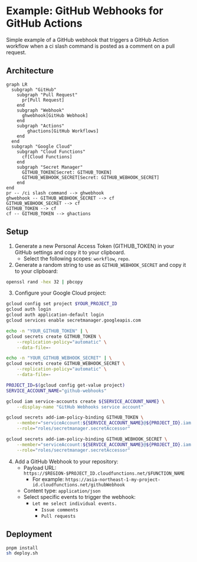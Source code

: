 # Example: GitHub Webhooks for GitHub Actions

Simple example of a GitHub webhook that triggers a GitHub Action workflow when a ci slash command is posted as a comment on a pull request.

## Architecture

```mermaid
graph LR
  subgraph "GitHub"
    subgraph "Pull Request"
      pr[Pull Request]
    end
    subgraph "Webhook"
      ghwebhook[GitHub Webhook]
    end
    subgraph "Actions"
        ghactions[GitHub Workflows]
    end
  end
  subgraph "Google Cloud"
    subgraph "Cloud Functions"
      cf[Cloud Functions]
    end
    subgraph "Secret Manager"
      GITHUB_TOKEN[Secret: GITHUB_TOKEN]
      GITHUB_WEBHOOK_SECRET[Secret: GITHUB_WEBHOOK_SECRET]
    end
end
pr -- /ci slash command --> ghwebhook
ghwebhook -- GITHUB_WEBHOOK_SECRET --> cf
GITHUB_WEBHOOK_SECRET --> cf
GITHUB_TOKEN --> cf
cf -- GITHUB_TOKEN --> ghactions
```

## Setup

1. Generate a new Personal Access Token (GITHUB_TOKEN) in your GitHub settings and copy it to your clipboard.
   - Select the following scopes: `workflow`, `repo`.
2. Generate a random string to use as `GITHUB_WEBHOOK_SECRET` and copy it to your clipboard:

```sh
openssl rand -hex 32 | pbcopy
```

3. Configure your Google Cloud project:
```sh
gcloud config set project $YOUR_PROJECT_ID
gcloud auth login
gcloud auth application-default login
gcloud services enable secretmanager.googleapis.com

echo -n "YOUR_GITHUB_TOKEN" | \
gcloud secrets create GITHUB_TOKEN \
    --replication-policy="automatic" \
    --data-file=-

echo -n "YOUR_GITHUB_WEBHOOK_SECRET" | \
gcloud secrets create GITHUB_WEBHOOK_SECRET \
    --replication-policy="automatic" \
    --data-file=-

PROJECT_ID=$(gcloud config get-value project)
SERVICE_ACCOUNT_NAME="github-webhooks"

gcloud iam service-accounts create ${SERVICE_ACCOUNT_NAME} \
    --display-name "GitHub Webhooks service account"

gcloud secrets add-iam-policy-binding GITHUB_TOKEN \
    --member="serviceAccount:${SERVICE_ACCOUNT_NAME}@${PROJECT_ID}.iam.gserviceaccount.com" \
    --role="roles/secretmanager.secretAccessor"

gcloud secrets add-iam-policy-binding GITHUB_WEBHOOK_SECRET \
    --member="serviceAccount:${SERVICE_ACCOUNT_NAME}@${PROJECT_ID}.iam.gserviceaccount.com" \
    --role="roles/secretmanager.secretAccessor"
```

4. Add a GitHub Webhook to your repository:
   - Payload URL: `https://$REGION-$PROJECT_ID.cloudfunctions.net/$FUNCTION_NAME`
     - For example: `https://asia-northeast-1-my-project-id.cloudfunctions.net/githubWebhook`
   - Content type: `application/json`
   - Select specific events to trigger the webhook:
     - `Let me select individual events.`
       - `Issue comments`
       - `Pull requests`

## Deployment

```sh
pnpm install
sh deploy.sh
```
